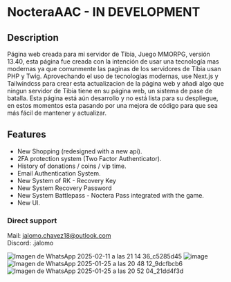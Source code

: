 # NocteraAAC - IN DEVELOPMENT

## Description
Página web creada para mi servidor de Tibia, Juego MMORPG, versión 13.40, esta página fue creada con la intención de usar una tecnología mas modernas ya que comunmente las paginas de los servidores de Tibia usan PHP y Twig. Aprovechando el uso de tecnologías modernas, use Next.js y Tailwindcss para crear esta actualizacion de la página web y añadi algo que ningun servidor de Tibia tiene en su página web, un sistema de pase de batalla. Esta página está aún desarrollo y no está lista para su despliegue, en estos momentos esta pasando por una mejora de código para que sea más fácil de mantener y actualizar.


## Features
- New Shopping (redesigned with a new api).
- 2FA protection system (Two Factor Authenticator).
- History of donations / coins / vip time.
- Email Authentication System.
- New System of RK - Recovery Key
- New System Recovery Password
- New System Battlepass - Noctera Pass integrated with the game.
- New UI.


### Direct support
Mail: jalomo.chavez18@outlook.com</br>
Discord: .jalomo

![Imagen de WhatsApp 2025-02-11 a las 21 14 36_c5285d45](https://github.com/user-attachments/assets/823b71c3-a8d1-4602-bc07-91131b03aec0)
![image](https://github.com/user-attachments/assets/fd3a9d32-2428-4227-ab86-c66104c1286e)
![Imagen de WhatsApp 2025-01-25 a las 20 48 12_9dcfbcb6](https://github.com/user-attachments/assets/098bba0b-155b-42ac-bf13-f1d08fc467bc)
![Imagen de WhatsApp 2025-01-25 a las 20 52 04_21dd4f3d](https://github.com/user-attachments/assets/aaf59ba4-af07-4093-8b3a-95e40e2b5369)








